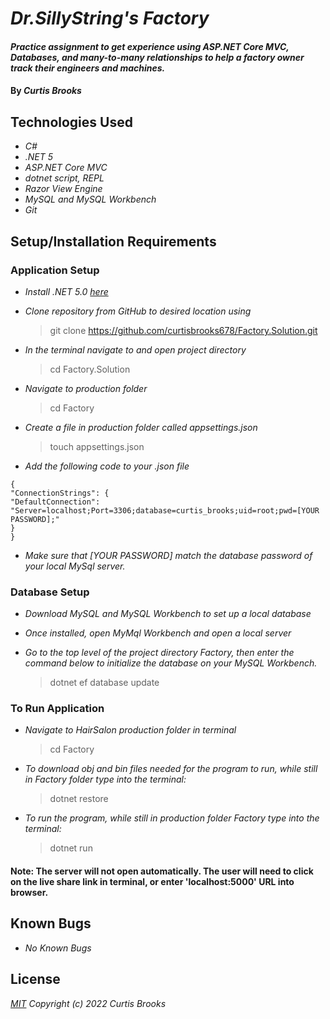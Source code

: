 # _Dr.SillyString's Factory_

#### _Practice assignment to get experience using ASP.NET Core MVC, Databases, and many-to-many relationships to help a factory owner track their engineers and machines._

#### By _**Curtis Brooks**_

## Technologies Used

* _C#_
* _.NET 5_
* _ASP.NET Core MVC_
* _dotnet script, REPL_
* _Razor View Engine_
* _MySQL and MySQL Workbench_
* _Git_


## Setup/Installation Requirements

### Application Setup
* _Install .NET 5.0 [here](https://dotnet.microsoft.com/download/dotnet/5.0)_

* _Clone repository from GitHub to desired location using_
  > git clone https://github.com/curtisbrooks678/Factory.Solution.git
* _In the terminal navigate to and open project directory_
  > cd Factory.Solution
* _Navigate to production folder_
  > cd Factory
* _Create a file in production folder called appsettings.json_
  > touch appsettings.json
* _Add the following code to your .json file_
```
{
"ConnectionStrings": {
"DefaultConnection": "Server=localhost;Port=3306;database=curtis_brooks;uid=root;pwd=[YOUR PASSWORD];"
}
}
```
* _Make sure that [YOUR PASSWORD] match the database password of your local MySql server._

### Database Setup

* _Download MySQL and MySQL Workbench to set up a local database_

* _Once installed, open MyMql Workbench and open a local server_

* _Go to the top level of the project directory Factory, then enter the command below to initialize the database on your MySQL Workbench._
  >dotnet ef database update

### To Run Application

* _Navigate to HairSalon production folder in terminal_
  > cd Factory

* _To download obj and bin files needed for the program to run, while still in Factory folder type into the terminal:_
  >dotnet restore

* _To run the program, while still in production folder Factory type into the terminal:_
  >dotnet run
#### Note: The server will not open automatically. The user will need to click on the live share link in terminal, or enter 'localhost:5000' URL into browser.


## Known Bugs

* _No Known Bugs_

## License

_[MIT](https://choosealicense.com/licenses/mit/) Copyright (c) 2022 Curtis Brooks_
